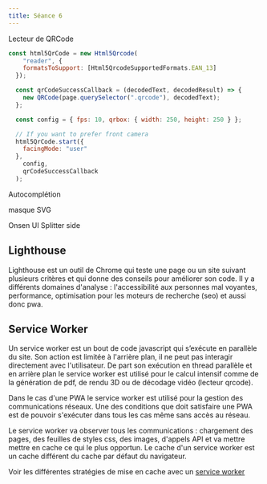 ```yaml
---
title: Séance 6
---
```



Lecteur de QRCode

```javascript
const html5QrCode = new Html5Qrcode(
    "reader", {
    formatsToSupport: [Html5QrcodeSupportedFormats.EAN_13]
  });

  const qrCodeSuccessCallback = (decodedText, decodedResult) => {
    new QRCode(page.querySelector(".qrcode"), decodedText);
  };

  const config = { fps: 10, qrbox: { width: 250, height: 250 } };

  // If you want to prefer front camera
  html5QrCode.start({
    facingMode: "user"
  },
    config,
    qrCodeSuccessCallback
  );
```

Autocomplétion

masque SVG


Onsen UI Splitter side

## Lighthouse

Lighthouse est un outil de Chrome qui teste une page ou un site suivant plusieurs critères et qui donne des conseils pour améliorer son code.
Il y a différents domaines d'analyse : l'accessibilité aux personnes mal voyantes, performance, optimisation pour les moteurs de recherche (seo) et aussi donc pwa.

## Service Worker

Un service worker est un bout de code javascript qui s’exécute en parallèle du site. Son action est limitée à l'arrière plan, il ne peut pas interagir directement avec l'utilisateur.
De part son exécution en thread parallèle et en arrière plan le service worker est utilisé pour le calcul intensif comme de la génération de pdf, de rendu 3D ou de décodage vidéo (lecteur qrcode).

Dans le cas d'une PWA le service worker est utilisé pour la gestion des communications réseaux. Une des conditions que doit satisfaire une PWA est de pouvoir s'exécuter dans tous les cas même sans accès au réseau.

Le service worker va observer tous les communications : chargement des pages, des feuilles de styles css, des images, d'appels API et va mettre mettre en cache ce qui le plus opportun. Le cache d'un service worker est un cache différent du cache par défaut du navigateur.

Voir les différentes stratégies de mise en cache avec un [service worker](../../service-workers)
